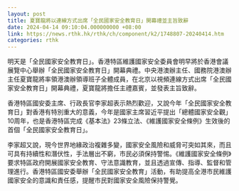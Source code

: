 ```yaml
---
layout: post
title: 夏寶龍將以連線方式出席「全民國家安全教育日」開幕禮並主旨致辭
date: 2024-04-14 09:10:04.000000000 +08:00
link: https://news.rthk.hk/rthk/ch/component/k2/1748807-20240414.htm
categories: rthk
---
```


明天是「全民國家安全教育日」。香港特區維護國家安全委員會明早將於香港會議展覽中心舉辦「全民國家安全教育日」開幕典禮。中央港澳辦主任、國務院港澳辦主任夏寶龍將率領港澳辦領導班子全體成員，在北京以視頻連線方式出席「全民國家安全教育日」開幕典禮，夏寶龍將擔任主禮嘉賓，並發表主旨致辭。

香港特區國安委主席、行政長官李家超表示熱烈歡迎，又說今年「全民國家安全教育日」對香港有特別重大的意義，今年是國家主席習近平提出「總體國家安全觀」10周年，也是香港特區完成《基本法》23條立法、《維護國家安全條例》生效後的首個「全民國家安全教育日」。

李家超又說，現今世界地緣政治複雜多變，國家安全風險和威脅可突如其來，而且可具有持續性和潛伏性，手法層出不窮，市民必須保持警惕。《維護國家安全條例》要求特區政府開展國家安全教育、守法意識教育，並且透過宣傳、指導、監督和管理進行。香港特區國安委舉辦「全民國家安全教育」活動，有助提高全港市民維護國家安全的意識和責任感，提醒市民對國家安全風險保持警覺。
